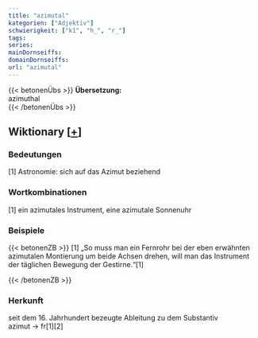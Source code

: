 ```yaml
---
title: "azimutal"
kategorien: ["Adjektiv"]
schwierigkeit: ["k1", "h_", "r_"]
tags:
series:
mainDornseiffs:
domainDornseiffs:
url: "azimutal"
---
```


{{< betonenÜbs >}}
**Übersetzung:**  
azimuthal  
{{< /betonenÜbs >}}

## Wiktionary [[+](https://de.wiktionary.org/wiki/azimutal)]

### Bedeutungen
[1] Astronomie: sich auf das Azimut beziehend  

### Wortkombinationen
[1] ein azimutales Instrument, eine azimutale Sonnenuhr  

### Beispiele
{{< betonenZB >}}
[1] „So muss man ein Fernrohr bei der eben erwähnten azimutalen Montierung um beide Achsen drehen, will man das Instrument der täglichen Bewegung der Gestirne.“[1]  

{{< /betonenZB >}}
### Herkunft
seit dem 16. Jahrhundert bezeugte Ableitung zu dem Substantiv azimut → fr[1][2]  


